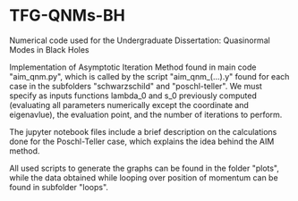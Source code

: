 # TFG-QNMs-BH
Numerical code used for the Undergraduate Dissertation: Quasinormal Modes in Black Holes

Implementation of Asymptotic Iteration Method found in main code "aim_qnm.py", which is called by the script "aim_qnm_(...).y" found for each case in the subfolders "schwarzschild" and "poschl-teller". We must specify as inputs functions lambda_0 and s_0 previously computed (evaluating all parameters numerically except the coordinate and eigenavlue), the evaluation point, and the number of iterations to perform. 

The jupyter notebook files include a brief description on the calculations done for the Poschl-Teller case, which explains the idea behind the AIM method.

All used scripts to generate the graphs can be found in the folder "plots", while the data obtained while looping over position of momentum can be found in subfolder "loops". 
